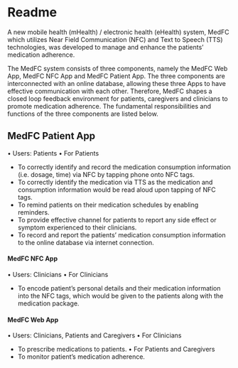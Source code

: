 # Readme

A new mobile health (mHealth) / electronic health (eHealth) system, MedFC which utilizes Near Field Communication (NFC) and Text to Speech (TTS) technologies, was developed to manage and enhance the patients’ medication adherence. 

The MedFC system consists of three components, namely the MedFC Web App, MedFC NFC App and MedFC Patient App. The three components are interconnected with an online database, allowing these three Apps to have effective communication with each other. Therefore, MedFC shapes a closed loop feedback environment for patients, caregivers and clinicians to promote medication adherence. The fundamental responsibilities and functions of the three components are listed below.

## MedFC Patient App
• Users: Patients 
• For Patients
- To correctly identify and record the medication consumption information (i.e. dosage, time) via NFC by tapping phone onto NFC tags.
- To correctly identify the medication via TTS as the medication and consumption information would be read aloud upon tapping of NFC tags.
- To remind patients on their medication schedules by enabling reminders.
- To provide effective channel for patients to report any side effect or symptom
experienced to their clinicians.
- To record and report the patients’ medication consumption information to the
online database via internet connection.

#### MedFC NFC App
• Users: Clinicians 
• For Clinicians
- To encode patient’s personal details and their medication information into the NFC tags, which would be given to the patients along with the medication package.

#### MedFC Web App
• Users: Clinicians, Patients and Caregivers 
• For Clinicians
- To prescribe medications to patients. 
• For Patients and Caregivers
- To monitor patient’s medication adherence.
